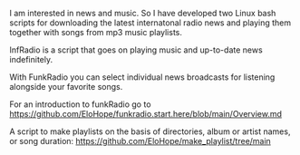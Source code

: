 
I am interested in news and music. So I have developed two Linux bash scripts for downloading the latest internatonal radio news and playing them together with songs from mp3 music playlists.

InfRadio is a script that goes on playing music and up-to-date news indefinitely. 

With FunkRadio you can select individual news broadcasts for listening alongside  your favorite songs. 

For an introduction to funkRadio go to https://github.com/EloHope/funkradio.start.here/blob/main/Overview.md

A script to make playlists on the basis of directories, album or artist names, or song duration: https://github.com/EloHope/make_playlist/tree/main



<!---
EloHope/EloHope is a ✨ special ✨ repository because its `README.md` (this file) appears on your GitHub profile.
You can click the Preview link to take a look at your changes.
--->
